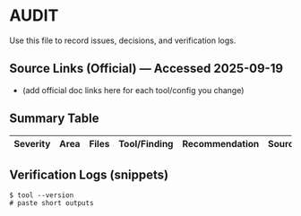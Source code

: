# AUDIT

Use this file to record issues, decisions, and verification logs.

## Source Links (Official) — Accessed 2025-09-19
- (add official doc links here for each tool/config you change)

## Summary Table
| Severity | Area | Files | Tool/Finding | Recommendation | Source |
|---|---|---|---|---|---|

## Verification Logs (snippets)
```text
$ tool --version
# paste short outputs
```
